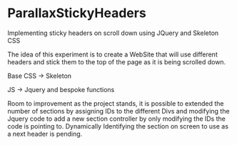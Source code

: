 # ParallaxStickyHeaders
Implementing sticky headers on scroll down using JQuery and Skeleton CSS

The idea of this experiment is to create a WebSite that will use different headers and stick them to the top of the page as it is being scrolled down.

Base CSS -> Skeleton

JS -> Jquery and bespoke functions

Room to improvement
as the project stands, it is possible to extended the number of sections by assigning IDs to the different Divs and modifying the Jquery code to add a new section controller by only modifying the IDs the code is pointing to. Dynamically Identifying the section on screen to use as a next header is pending. 

